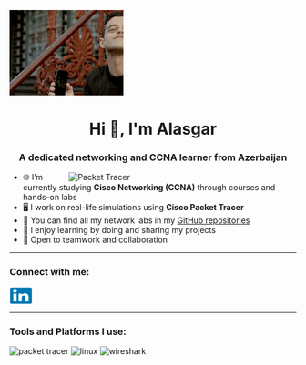 [![MasterHead](https://github.com/alasgarragimov/alasgarragimov/blob/main/mr%20robot%20Gif.gif?raw=true)](https://alasgarragimov.io)

<h1 align="center">Hi 👋, I'm Alasgar</h1>
<h3 align="center">A dedicated networking and CCNA learner from Azerbaijan</h3>

<img align="right" alt="Packet Tracer" width="400" src="https://cdn-icons-png.flaticon.com/512/888/888879.png" />

- 🌐 I’m currently studying **Cisco Networking (CCNA)** through courses and hands-on labs  
- 🖥️ I work on real-life simulations using **Cisco Packet Tracer**  
- 📂 You can find all my network labs in my [GitHub repositories](https://github.com/alasgarragimov?tab=repositories)  
- 🤝 I enjoy learning by doing and sharing my projects  
- 💬 Open to teamwork and collaboration

---

<h3 align="left">Connect with me:</h3>
<p align="left">
  <a href="[https://www.linkedin.com/in/ali-ragimov-15a66a253/](https://www.linkedin.com/in/alasgar-ragimov-15a66a253/)" target="blank">
    <img align="center" src="https://raw.githubusercontent.com/devicons/devicon/master/icons/linkedin/linkedin-original.svg" alt="linkedin" height="30" width="40" />
  </a>
</p>

---

<h3 align="left">Tools and Platforms I use:</h3>
<p align="left">
  <img src="https://cdn-icons-png.flaticon.com/512/732/732223.png" alt="packet tracer" width="40" height="40"/>
  <img src="https://cdn-icons-png.flaticon.com/512/5968/5968940.png" alt="linux" width="40" height="40"/>
  <img src="https://cdn-icons-png.flaticon.com/512/2306/2306145.png" alt="wireshark" width="40" height="40"/>
</p>

